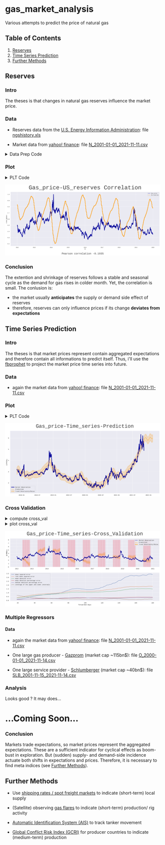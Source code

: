 # gas_market_analysis
Various attempts to predict the price of natural gas

## Table of Contents
1. [Reserves](#Reserves)
2. [Time Series Prediction](#Time-Series-Prediction)
3. [Further Methods](#Further-Methods)

## Reserves

### Intro
The theses is that changes in natural gas reserves influence the market price.

### Data
- Reserves data from the [U.S. Energy Information Administration](https://www.google.com/url?sa=t&rct=j&q=&esrc=s&source=web&cd=&ved=2ahUKEwip-7rl7Zz0AhUURuUKHUaYDmoQFnoECA4QAQ&url=https%3A%2F%2Fir.eia.gov%2Fngs%2Fngshistory.xls&usg=AOvVaw1K7aXs_TSzq-ovhYuVd8D4): file [ngshistory.xls](https://github.com/ambader/gas_market_analysis/blob/main/data/ngshistory.xls)

- Market data from [yahoo! finance](https://de.finance.yahoo.com/quote/NG%3DF/history?p=NG%3DF): file [N_2001-01-01_2021-11-11.csv](https://github.com/ambader/gas_market_analysis/blob/main/data/N_2001-01-01_2021-11-11.csv)

<details>
<summary>Data Prep Code</summary>

```python
import numpy as np
import pandas as pd

#read and slice data

ds = pd.read_csv("N_2001-01-01_2021-11-11.csv")
df = pd.read_excel("ngshistory.xls").iloc[6:]

ds = ds[["Date","Adj Close"]].rename(columns={"Date" : "ds","Adj Close" : "y"})
ds.ds = pd.to_datetime(ds.ds)
ds["res"] = np.ones(len(ds))

df = df.rename(columns={df.columns[0]:"ds",df.columns[-1]:"y"})
df = df[["ds","y"]]
df["ds"] = pd.to_datetime(df.ds.values)
```
```python
  #weekly data to daily

for i in df.ds[1:].index:
    zw = ds[ds.ds.between(df.ds[i-1],df.ds[i])]
    ds.iloc[zw.index,-1] = df.loc[i].y
```
```python
  #normalize data

tt = ds[ds.ds.between(pd.to_datetime("2012"),pd.to_datetime("2020"))].reset_index(drop=True)
tt.y = tt.y/max(tt.y)
tt.res = tt.res/max(tt.res)
tt = tt.set_index("ds")
 ```
</details>

### Plot
<details>
<summary>PLT Code</summary>

```python
import seaborn as sns
import matplotlib.pyplot as plt
sns.set_theme(style="darkgrid")
plt.rcParams['font.sans-serif'] = 'Liberation Mono'

fig = plt.figure(figsize=(21,9))
ax = fig.add_subplot()
sns.lineplot(data=tt.rename(columns={"y":"Gas_price","res":"US_reserves"}),dashes=False,palette=["#000099","#ff9900"])
plt.ylabel("norm.Values")
plt.title("Gas_price-US_reserves Correlation", size=55,color='#3b3b3b',pad=25)
fig.text(0.5, -0.05, "Pearson correlation "+str(np.round(np.corrcoef(tt.y,tt.res)[1,0],4)), fontsize=25, ha='center',color='#3b3b3b')
plt.tight_layout()
plt.savefig("price_res_corr.png",bbox_inches='tight',dpi=250)
plt.show()
```
</details>

![](https://github.com/ambader/gas_market_analysis/blob/main/img/price_res_corr.png)

### Conclusion
The extention and shrinkage of reserves follows a stable and seasonal cycle as the demand for gas rises in colder month. Yet, the correlation is small. The conlusion is:
- the market usually **anticipates** the supply or demand side effect of reserves
- therefore, reserves can only influence prices if its change **deviates from expectations**

## Time Series Prediction

### Intro
The theses is that market prices represent contain aggregated expectations and therefore contain all informations to predict itself. Thus, i'll use the [fbprophet](https://facebook.github.io/prophet/) to project the market price time series into future.

### Data
- again the market data from [yahoo! finance](https://de.finance.yahoo.com/quote/NG%3DF/history?p=NG%3DF): file [N_2001-01-01_2021-11-11.csv](https://github.com/ambader/gas_market_analysis/blob/main/data/N_2001-01-01_2021-11-11.csv)

### Plot
<details>
<summary>PLT Code</summary>

```python
import numpy as np
import pandas as pd
import seaborn as sns
import matplotlib.pyplot as plt
from fbprophet import Prophet
 ```
 ```python
 p_pred = pd.read_csv("N_2001-01-01_2021-11-11.csv")
p_pred = p_pred.rename(columns={"Date" : "ds","Adj Close" : "y"})
p_pred = p_pred[["ds","y"]]
p_pred.ds = pd.to_datetime(p_pred.ds)

m = Prophet(yearly_seasonality=True,daily_seasonality=False)
m.fit(p_pred[-1000:])
future = m.make_future_dataframe(periods=100)
future = future[[s.weekday()<5 for s in pd.to_datetime(future.ds)]].reset_index(drop=True)
forecast = m.predict(future)

forecast.ds = pd.to_datetime(forecast.ds)
forecast = forecast.set_index("ds")
p_pred = p_pred.set_index("ds")
 ```
 ```python
sns.set_theme(style="darkgrid")
plt.rcParams['font.sans-serif'] = 'Liberation Mono'

fig, ax = plt.subplots(figsize=(21,9))
ax.plot(p_pred[p_pred.index.isin(forecast.index)].y, marker='o', markersize=2,color="#000099",linewidth=4)
ax.plot(forecast.yhat, color="#ff9900")
ax.fill_between(forecast.index,forecast.yhat_upper,forecast.yhat_lower, alpha=0.2, color="#ff9900",linewidth=4)
plt.ylabel("$/MMBtu")
plt.title("Gas_price-Time_series-Prediction", size=40,color='#3b3b3b',pad=25)
plt.legend( loc='lower left', labels=['Market Observation', 'Prediction','Trend Uncertainty/Noise'])
plt.savefig("ts_pred_1.png",bbox_inches='tight',dpi=250)
 ```
 </details>

![](https://github.com/ambader/gas_market_analysis/blob/main/img/ts_pred_1.png?raw=true)

 ### Cross Validation
  
 <details>
<summary>compute cross_val</summary>

```python
from fbprophet.diagnostics import cross_validation
df_cv = cross_validation(m, initial='366 days', period='365 days', horizon = '180 days')
```
 
```python
from fbprophet.diagnostics import performance_metrics
df_p = performance_metrics(df_cv)
```
   
 
```python
co_tr = []

df_cv = df_cv.set_index("ds")

for i in p_pred.index:
    if i in df_cv.index:
        co_tr.append(8)
    else:
        co_tr.append(np.nan)
   
tt = p_pred
tt["co"]=co_tr
   
tt["yhat_lower"] = df_cv.yhat_lower
tt["yhat_upper"] = df_cv.yhat_upper
tt["yhat"] = df_cv.yhat
   
tt = tt[tt.index.isin(pd.date_range(pd.to_datetime("2012"),pd.to_datetime("2021")))]
   
df_p.index = np.arange(162)+19
cross_val_par = "mean squared error","root mean squared error","mean absolute error","mean absolute percentage error","median absolute percentage error","coverage of the upper and lower intervals"
```
   
</details>
  
 <details>
<summary>plot cross_val</summary>

```python
import seaborn as sns
import matplotlib.pyplot as plt
sns.set_theme(style="darkgrid")
plt.rcParams['font.sans-serif'] = 'Liberation Mono'

fig, ax = plt.subplots(figsize=(21,9),nrows=2, ncols=1)
ax[0].plot(tt.y, marker='o', markersize=2,color="#000099")
ax[0].plot(tt.yhat, color="#ff9900")
ax[0].bar(tt.index,tt.co, color="crimson", alpha=0.1,width=4.1)
ax[0].fill_between(tt.index,tt.yhat_upper,tt.yhat_lower, alpha=0.4, color="#ff9900")
ax[1].plot(df_p.index,df_p[df_p.columns[1:]])
ax[0].set_ylabel("$/MMBtu")
ax[1].set_xlabel("forwarded Days")
ax[0].set_title("Gas_price-Time_series-Cross_Validation", size=40,color='#3b3b3b',pad=25)
ax[0].legend( loc='upper right', labels=['Market Observation', 'Prediction','Trend Uncertainty/Noise'])
ax[1].legend( loc='upper left',labels=cross_val_par)
```
</details>
  
 ![](https://github.com/ambader/gas_market_analysis/blob/main/img/price_cross_val.png?raw=true)
 
### Multiple Regressors
#### Data
  
- again the market data from [yahoo! finance](https://de.finance.yahoo.com/quote/NG%3DF/history?p=NG%3DF): file [N_2001-01-01_2021-11-11.csv](https://github.com/ambader/gas_market_analysis/blob/main/data/N_2001-01-01_2021-11-11.csv)
  
- One large gas producer - [Gazprom](https://en.wikipedia.org/wiki/Gazprom) (market cap ~115bn$): file [O_2000-01-01_2021-11-14.csv](https://raw.githubusercontent.com/ambader/gas_market_analysis/main/data/O_2000-01-01_2021-11-14.csv)
  
- One large service provider - [Schlumberger](https://en.wikipedia.org/wiki/Schlumberger) (market cap ~40bn$): file [SLB_2001-11-15_2021-11-14.csv](https://raw.githubusercontent.com/ambader/gas_market_analysis/main/data/SLB_2001-11-15_2021-11-14.csv)
  
### Analysis
Looks good ? It may does...
  
# ...Coming Soon...
  
### Conclusion
Markets trade expectations, so market prices represent the aggregated expectations. These are a sufficient indicator for cyclical effects as boom-bust in exploration. But (sudden) supply- and demand-side incidence actuate both shifts in expectations and prices. Therefore, it is necessary to find meta indices (see [Further Methods](#Further-Methods)).

## Further Methods

- Use [shipping rates / spot freight markets](https://www.balticexchange.com/en/data-services/market-information0/tankers-services.html) to indicate (short-term) local supply

- (Satellite) observing [gas flares](https://www.ggfrdata.org/) to indicate (short-term) production/ rig activity

- [Automatic Identification System (AIS)](https://www.marinetraffic.com) to track tanker movement

- [Global Conflict Risk Index (GCRI)](https://op.europa.eu/en/publication-detail/-/publication/1c121597-07cc-11e8-b8f5-01aa75ed71a1/language-en) for producer countries to indicate (medium-term) production
